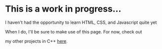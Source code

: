 # This is a work in progress...

<p>I haven't had the opportunity to learn HTML, CSS, and Javascript quite yet</p>
<p>When I do, I'll be sure to make use of this page. For now, check out</p>
<p>my other projects in C++
  <a href = "https://github.com/adamjenkins1/Projects" target = "blank">here</a>.</p>
